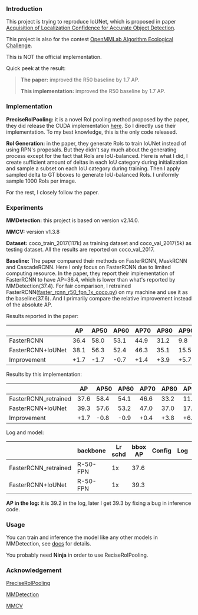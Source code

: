 ### Introduction

This project is trying to reproduce IoUNet, which is proposed in paper [Acquisition of Localization Confidence for Accurate Object Detection](https://arxiv.org/pdf/1807.11590.pdf). 

This project is also for the contest [OpenMMLab Algorithm Ecological Challenge](https://openmmlab.com/competitions/algorithm-2021).

This is NOT the official implementation.

Quick peek at the result:

> **The paper:** improved the R50 baseline by 1.7 AP.
>
> **This implementation:** improved the R50 baseline by 1.7 AP.



### Implementation

**PreciseRoIPooling:** it is a novel RoI pooling method proposed by the paper, they did release the CUDA implementation [here](https://github.com/vacancy/PreciseRoIPooling). So I directly use their implementation. To my best knowledge, this is the only code released. 

**RoI Generation:** in the paper, they generate RoIs to train IoUNet instead of using RPN's proposals. But they didn't say much about the generating process except for the fact that RoIs are IoU-balanced. Here is what I did, I create sufficient amount of deltas in each IoU category during initialization and sample a subset on each IoU category during training. Then I apply sampled delta to GT bboxes to generate IoU-balanced RoIs. I uniformly sample 1000 RoIs per image. 

For the rest, I closely follow the paper. 



### Experiments

**MMDetection:** this project is based on version v2.14.0.

**MMCV:** version v1.3.8

**Dataset:** coco_train_2017(117k) as training dataset and coco_val_2017(5k) as testing dataset. All the results are reported on coco_val_2017.

**Baseline:** The paper compared their methods on FasterRCNN, MaskRCNN and CascadeRCNN. Here I only focus on FasterRCNN due to limited computing resource. In the paper, they report their implementation of FasterRCNN to have AP=36.4, which is lower than what's reported by MMDetection(37.4). For fair comparison, I retrained FasterRCNN([faster_rcnn_r50_fpn_1x_coco.py](https://github.com/open-mmlab/mmdetection/blob/v2.14.0/configs/faster_rcnn/faster_rcnn_r50_fpn_1x_coco.py)) on my machine and use it as the baseline(37.6). And I primarily compare the relative improvement instead of the absolute AP.



Results reported in the paper:

|                   | AP   | AP50 | AP60 | AP70 | AP80 | AP90 |
| ----------------- | ---- | ---- | ---- | ---- | ---- | ---- |
| FasterRCNN        | 36.4 | 58.0 | 53.1 | 44.9 | 31.2 | 9.8  |
| FasterRCNN+IoUNet | 38.1 | 56.3 | 52.4 | 46.3 | 35.1 | 15.5 |
| Improvement       | +1.7 | -1.7 | -0.7 | +1.4 | +3.9 | +5.7 |

Results by this implementation:

|                      | AP   | AP50 | AP60 | AP70 | AP80 | AP90 |
| -------------------- | ---- | ---- | ---- | ---- | ---- | ---- |
| FasterRCNN_retrained | 37.6 | 58.4 | 54.1 | 46.6 | 33.2 | 11.2 |
| FasterRCNN+IoUNet    | 39.3 | 57.6 | 53.2 | 47.0 | 37.0 | 17.5 |
| Improvement          | +1.7 | -0.8 | -0.9 | +0.4 | +3.8 | +6.3 |



Log and model:

|                      | backbone | Lr schd | bbox AP | Config | Log  | Model                                                        |
| -------------------- | -------- | ------- | ------- | ------ | ---- | ------------------------------------------------------------ |
| FasterRCNN_retrained | R-50-FPN | 1x      | 37.6    |        |      | [baidu ](https://pan.baidu.com/s/1_IAGw_65fmcPFz8RQDzREw) [wuef] |
| FasterRCNN+IoUNet    | R-50-FPN | 1x      | 39.3    |        |      | [baidu](https://pan.baidu.com/s/1hvWcMA4V9TdcFqaw8NFMRw)  [evrp] |

**AP in the log:** it is 39.2 in the log, later I get 39.3 by fixing a bug in inference code.



### Usage

You can train and inference the model like any other models in MMDetection, see [docs](https://mmdetection.readthedocs.io/) for details.

You probably need **Ninja** in order to use ReciseRoIPooling. 



### Acknowledgement

[PreciseRoIPooling](https://github.com/vacancy/PreciseRoIPooling)

[MMDetection](https://github.com/open-mmlab/mmdetection)

[MMCV](https://github.com/open-mmlab/mmcv)











